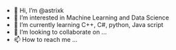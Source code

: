 - 👋 Hi, I’m @astrixk
- 👀 I’m interested in Machine Learning and Data Science  
- 🌱 I’m currently learning C++, C#, python, Java script
- 💞️ I’m looking to collaborate on ...
- 📫 How to reach me ...

<!---
astrixk/astrixk is a ✨ special ✨ repository because its `README.md` (this file) appears on your GitHub profile.
You can click the Preview link to take a look at your changes.
--->

